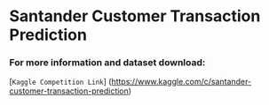 # Santander Customer Transaction Prediction

### For more information and dataset download:

[`Kaggle Competition Link`] (https://www.kaggle.com/c/santander-customer-transaction-prediction)
